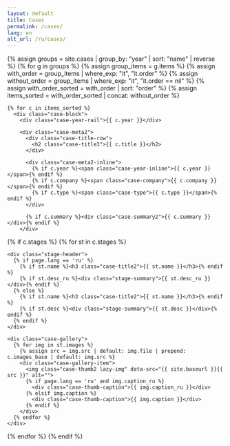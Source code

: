 ```yaml
---
layout: default
title: Cases
permalink: /cases/
lang: en
alt_url: /ru/cases/
---
```


<div class="featured-cases">
  {% assign groups = site.cases | group_by: "year" | sort: "name" | reverse %}
  {% for g in groups %}
    {% assign group_items = g.items %}
    {% assign with_order = group_items | where_exp: "it", "it.order" %}
    {% assign without_order = group_items | where_exp: "it", "it.order == nil" %}
    {% assign with_order_sorted = with_order | sort: "order" %}
    {% assign items_sorted = with_order_sorted | concat: without_order %}

    {% for c in items_sorted %}
      <div class="case-block">
        <div class="case-year-rail">{{ c.year }}</div>

        <div class="case-meta2">
          <div class="case-title-row">
            <h2 class="case-title3">{{ c.title }}</h2>
          </div>

          <div class="case-meta2-inline">
            {% if c.year %}<span class="case-year-inline">{{ c.year }}</span>{% endif %}
            {% if c.company %}<span class="case-company">{{ c.company }}</span>{% endif %}
            {% if c.type %}<span class="case-type">{{ c.type }}</span>{% endif %}
          </div>

          {% if c.summary %}<div class="case-summary2">{{ c.summary }}</div>{% endif %}
        </div>

{% if c.stages %}
  {% for st in c.stages %}

    <div class="stage-header">
      {% if page.lang == 'ru' %}
        {% if st.name %}<h3 class="case-title2">{{ st.name }}</h3>{% endif %}
        {% if st.desc_ru %}<div class="stage-summary">{{ st.desc_ru }}</div>{% endif %}
      {% else %}
        {% if st.name %}<h3 class="case-title2">{{ st.name }}</h3>{% endif %}
        {% if st.desc %}<div class="stage-summary">{{ st.desc }}</div>{% endif %}
      {% endif %}
    </div>

    <div class="case-gallery">
      {% for img in st.images %}
        {% assign src = img.src | default: img.file | prepend: c.images_base | default: img.src %}
        <div class="case-gallery-item">
          <img class="case-thumb2 lazy-img" data-src="{{ site.baseurl }}{{ src }}" alt="">
          {% if page.lang == 'ru' and img.caption_ru %}
            <div class="case-thumb-caption">{{ img.caption_ru }}</div>
          {% elsif img.caption %}
            <div class="case-thumb-caption">{{ img.caption }}</div>
          {% endif %}
        </div>
      {% endfor %}
    </div>

  {% endfor %}
{% endif %}

</div>
